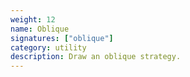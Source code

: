 ```yaml
---
weight: 12
name: Oblique
signatures: ["oblique"]
category: utility
description: Draw an oblique strategy.
---
```

